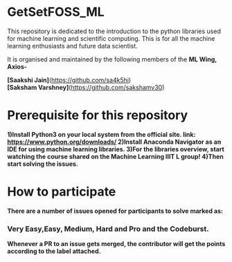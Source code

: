 # GetSetFOSS_ML
This repository is dedicated to the introduction to the python libraries used for machine learning and scientific computing.
This is for all the machine learning enthusiasts and future data scientist.

It is organised and maintained by the following members of the **ML Wing, Axios-**

**[Saakshi Jain]**(https://github.com/sa4k5hi) <br />
**[Saksham Varshney]**(https://github.com/sakshamv30)
<b />

# Prerequisite for this repository
1)Install Python3 on your local system from the official site.
link: https://www.python.org/downloads/
2)Install Anaconda Navigator as an IDE for using machine learning libraries.
3)For the libraries overview, start watching the course shared on the Machine Learning IIIT L group!
4)Then start solving the issues.

# How to participate
There are a number of issues opened for participants to solve marked as:

### Very Easy,Easy, Medium, Hard and Pro and the Codeburst.

Whenever a PR to an issue gets merged, the contributor will get the points according to the label attached.
